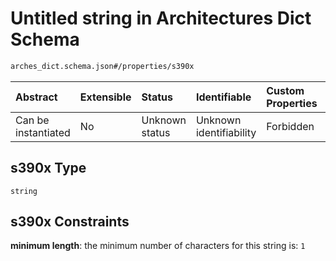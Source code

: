 # Untitled string in Architectures Dict Schema

```txt
arches_dict.schema.json#/properties/s390x
```



| Abstract            | Extensible | Status         | Identifiable            | Custom Properties | Additional Properties | Access Restrictions | Defined In                                                                          |
| :------------------ | :--------- | :------------- | :---------------------- | :---------------- | :-------------------- | :------------------ | :---------------------------------------------------------------------------------- |
| Can be instantiated | No         | Unknown status | Unknown identifiability | Forbidden         | Allowed               | none                | [arches\_dict.schema.json\*](../out/arches_dict.schema.json "open original schema") |

## s390x Type

`string`

## s390x Constraints

**minimum length**: the minimum number of characters for this string is: `1`
